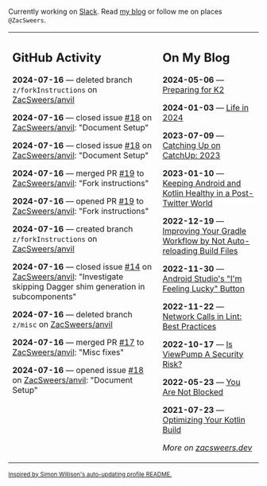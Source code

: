 Currently working on [Slack](https://slack.com/). Read [my blog](https://zacsweers.dev/) or follow me on places `@ZacSweers`.

<table><tr><td valign="top" width="60%">

## GitHub Activity
<!-- githubActivity starts -->
**2024-07-16** — deleted branch `z/forkInstructions` on [ZacSweers/anvil](https://github.com/ZacSweers/anvil)

**2024-07-16** — closed issue [#18](https://github.com/ZacSweers/anvil/issues/18) on [ZacSweers/anvil](https://github.com/ZacSweers/anvil): "Document Setup"

**2024-07-16** — closed issue [#18](https://github.com/ZacSweers/anvil/issues/18) on [ZacSweers/anvil](https://github.com/ZacSweers/anvil): "Document Setup"

**2024-07-16** — merged PR [#19](https://github.com/ZacSweers/anvil/pull/19) to [ZacSweers/anvil](https://github.com/ZacSweers/anvil): "Fork instructions"

**2024-07-16** — opened PR [#19](https://github.com/ZacSweers/anvil/pull/19) to [ZacSweers/anvil](https://github.com/ZacSweers/anvil): "Fork instructions"

**2024-07-16** — created branch `z/forkInstructions` on [ZacSweers/anvil](https://github.com/ZacSweers/anvil)

**2024-07-16** — closed issue [#14](https://github.com/ZacSweers/anvil/issues/14) on [ZacSweers/anvil](https://github.com/ZacSweers/anvil): "Investigate skipping Dagger shim generation in subcomponents"

**2024-07-16** — deleted branch `z/misc` on [ZacSweers/anvil](https://github.com/ZacSweers/anvil)

**2024-07-16** — merged PR [#17](https://github.com/ZacSweers/anvil/pull/17) to [ZacSweers/anvil](https://github.com/ZacSweers/anvil): "Misc fixes"

**2024-07-16** — opened issue [#18](https://github.com/ZacSweers/anvil/issues/18) on [ZacSweers/anvil](https://github.com/ZacSweers/anvil): "Document Setup"
<!-- githubActivity ends -->
</td><td valign="top" width="40%">

## On My Blog
<!-- blog starts -->
**2024-05-06** — [Preparing for K2](https://www.zacsweers.dev/preparing-for-k2/)

**2024-01-03** — [Life in 2024](https://www.zacsweers.dev/life-in-2024/)

**2023-07-09** — [Catching Up on CatchUp: 2023](https://www.zacsweers.dev/catching-up-on-catchup-2023/)

**2023-01-10** — [Keeping Android and Kotlin Healthy in a Post-Twitter World](https://www.zacsweers.dev/keeping-android-healthy/)

**2022-12-19** — [Improving Your Gradle Workflow by Not Auto-reloading Build Files](https://www.zacsweers.dev/improving-your-workflow-by-not-auto-reloading-build-files/)

**2022-11-30** — [Android Studio's "I'm Feeling Lucky" Button](https://www.zacsweers.dev/android-studios-im-feeling-lucky-button/)

**2022-11-22** — [Network Calls in Lint: Best Practices](https://www.zacsweers.dev/network-calls-in-lint-best-practices/)

**2022-10-17** — [Is ViewPump A Security Risk?](https://www.zacsweers.dev/is-viewpump-a-security-risk/)

**2022-05-23** — [You Are Not Blocked](https://www.zacsweers.dev/you-are-not-blocked/)

**2021-07-23** — [Optimizing Your Kotlin Build](https://www.zacsweers.dev/optimizing-your-kotlin-build/)
<!-- blog ends -->
_More on [zacsweers.dev](https://zacsweers.dev/)_
</td></tr></table>

<sub><a href="https://simonwillison.net/2020/Jul/10/self-updating-profile-readme/">Inspired by Simon Willison's auto-updating profile README.</a></sub>